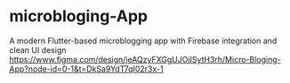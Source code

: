 # microbloging-App
A modern Flutter-based microblogging app with Firebase integration and clean UI design
https://www.figma.com/design/jeAQzyFXGgUJOiISytH3rh/Micro-Bloging-App?node-id=0-1&t=DkSa9YdT7qI02r3x-1
